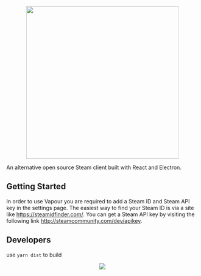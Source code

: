 <p align='center'><img width='400' src='https://i.imgur.com/lWpEu3o.png'/></p>

An alternative open source Steam client built with React and Electron.

## Getting Started

In order to use Vapour you are required to add a Steam ID and Steam API key in the settings page. 
The easiest way to find your Steam ID is via a site like https://steamidfinder.com/. 
You can get a Steam API key by visiting the following link http://steamcommunity.com/dev/apikey. 

## Developers

use `yarn dist` to build

<p align='center'><img src='https://i.imgur.com/aBhfzmW.jpg'/></p>

